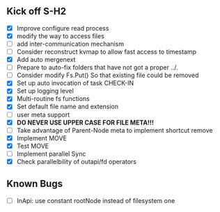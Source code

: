 ## Kick off S-H2

- [x] Improve configure read process
- [x] modify the way to access files
- [ ] add inter-communication mechanism
- [ ] Consider reconstruct kvmap to allow fast access to timestamp
- [x] Add auto mergenext
- [ ] Prepare to auto-fix folders that have not got a proper ../.
- [ ] Consider modify Fs.Put() So that existing file could be removed
- [x] Set up auto invocation of task CHECK-IN
- [x] Set up logging level
- [x] Multi-routine fs functions
- [x] Set default file name and extension
- [ ] user meta support
- [x] **DO NEVER USE UPPER CASE FOR FILE META!!!**
- [ ] Take advantage of Parent-Node meta to implement shortcut remove
- [x] Implement MOVE
- [x] Test MOVE
- [ ] Implement parallel Sync
- [x] Check parallelbility of outapi/fd operators

## Known Bugs
- [ ] InApi: use constant rootNode instead of filesystem one
